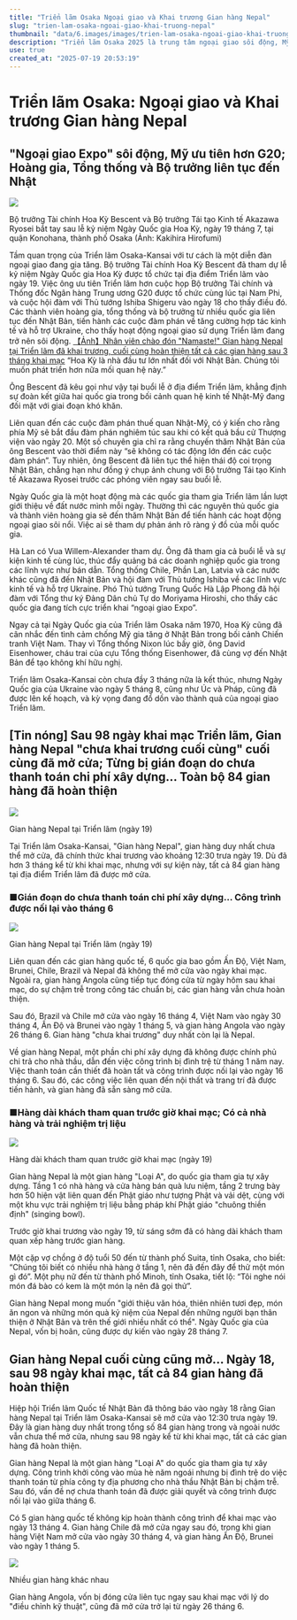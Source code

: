 ```yaml
---
title: "Triển lãm Osaka Ngoại giao và Khai trương Gian hàng Nepal"
slug: "trien-lam-osaka-ngoai-giao-khai-truong-nepal"
thumbnail: "data/6.images/images/trien-lam-osaka-ngoai-giao-khai-truong-nepal.webp"
description: "Triển lãm Osaka 2025 là trung tâm ngoại giao sôi động, Mỹ ưu tiên hơn G20. Gian hàng Nepal cuối cùng khai trương sau 98 ngày, hoàn thiện tất cả 84 gian hàng."
use: true
created_at: "2025-07-19 20:53:19"
---
```


# Triển lãm Osaka: Ngoại giao và Khai trương Gian hàng Nepal

## "Ngoại giao Expo" sôi động, Mỹ ưu tiên hơn G20; Hoàng gia, Tổng thống và Bộ trưởng liên tục đến Nhật

![](/images/20250719-00000164-san-000-1-view.webp)

Bộ trưởng Tài chính Hoa Kỳ Bescent và Bộ trưởng Tái tạo Kinh tế Akazawa Ryosei bắt tay sau lễ kỷ niệm Ngày Quốc gia Hoa Kỳ, ngày 19 tháng 7, tại quận Konohana, thành phố Osaka (Ảnh: Kakihira Hirofumi)

Tầm quan trọng của Triển lãm Osaka-Kansai với tư cách là một diễn đàn ngoại giao đang gia tăng. Bộ trưởng Tài chính Hoa Kỳ Bescent đã tham dự lễ kỷ niệm Ngày Quốc gia Hoa Kỳ được tổ chức tại địa điểm Triển lãm vào ngày 19. Việc ông ưu tiên Triển lãm hơn cuộc họp Bộ trưởng Tài chính và Thống đốc Ngân hàng Trung ương G20 được tổ chức cùng lúc tại Nam Phi, và cuộc hội đàm với Thủ tướng Ishiba Shigeru vào ngày 18 cho thấy điều đó. Các thành viên hoàng gia, tổng thống và bộ trưởng từ nhiều quốc gia liên tục đến Nhật Bản, tiến hành các cuộc đàm phán về tăng cường hợp tác kinh tế và hỗ trợ Ukraine, cho thấy hoạt động ngoại giao sử dụng Triển lãm đang trở nên sôi động.
[【Ảnh】Nhân viên chào đón "Namaste!" Gian hàng Nepal tại Triển lãm đã khai trương, cuối cùng hoàn thiện tất cả các gian hàng sau 3 tháng khai mạc](https://www.iza.ne.jp/article/20250719-5KJKIK3MTBIUBJC5RTDF3E7FRM/photo/CGPQKL4CMNK5NCPZQQPPNUSTVA/?utm_source=yahoo%20news%20feed&utm_medium=referral&utm_campaign=related_link)
“Hoa Kỳ là nhà đầu tư lớn nhất đối với Nhật Bản. Chúng tôi muốn phát triển hơn nữa mối quan hệ này.”

Ông Bescent đã kêu gọi như vậy tại buổi lễ ở địa điểm Triển lãm, khẳng định sự đoàn kết giữa hai quốc gia trong bối cảnh quan hệ kinh tế Nhật-Mỹ đang đối mặt với giai đoạn khó khăn.

Liên quan đến các cuộc đàm phán thuế quan Nhật-Mỹ, có ý kiến cho rằng phía Mỹ sẽ bắt đầu đàm phán nghiêm túc sau khi có kết quả bầu cử Thượng viện vào ngày 20. Một số chuyên gia chỉ ra rằng chuyến thăm Nhật Bản của ông Bescent vào thời điểm này “sẽ không có tác động lớn đến các cuộc đàm phán”. Tuy nhiên, ông Bescent đã liên tục thể hiện thái độ coi trọng Nhật Bản, chẳng hạn như đồng ý chụp ảnh chung với Bộ trưởng Tái tạo Kinh tế Akazawa Ryosei trước các phóng viên ngay sau buổi lễ.

Ngày Quốc gia là một hoạt động mà các quốc gia tham gia Triển lãm lần lượt giới thiệu về đất nước mình mỗi ngày. Thường thì các nguyên thủ quốc gia và thành viên hoàng gia sẽ đến thăm Nhật Bản để tiến hành các hoạt động ngoại giao sôi nổi. Việc ai sẽ tham dự phản ánh rõ ràng ý đồ của mỗi quốc gia.

Hà Lan có Vua Willem-Alexander tham dự. Ông đã tham gia cả buổi lễ và sự kiện kinh tế cùng lúc, thúc đẩy quảng bá các doanh nghiệp quốc gia trong các lĩnh vực như bán dẫn. Tổng thống Chile, Phần Lan, Latvia và các nước khác cũng đã đến Nhật Bản và hội đàm với Thủ tướng Ishiba về các lĩnh vực kinh tế và hỗ trợ Ukraine. Phó Thủ tướng Trung Quốc Hà Lập Phong đã hội đàm với Tổng thư ký Đảng Dân chủ Tự do Moriyama Hiroshi, cho thấy các quốc gia đang tích cực triển khai “ngoại giao Expo”.

Ngay cả tại Ngày Quốc gia của Triển lãm Osaka năm 1970, Hoa Kỳ cũng đã cân nhắc đến tình cảm chống Mỹ gia tăng ở Nhật Bản trong bối cảnh Chiến tranh Việt Nam. Thay vì Tổng thống Nixon lúc bấy giờ, ông David Eisenhower, cháu trai của cựu Tổng thống Eisenhower, đã cùng vợ đến Nhật Bản để tạo không khí hữu nghị.

Triển lãm Osaka-Kansai còn chưa đầy 3 tháng nữa là kết thúc, nhưng Ngày Quốc gia của Ukraine vào ngày 5 tháng 8, cũng như Úc và Pháp, cũng đã được lên kế hoạch, và kỳ vọng đang đổ dồn vào thành quả của ngoại giao Triển lãm.

## [Tin nóng] Sau 98 ngày khai mạc Triển lãm, Gian hàng Nepal "chưa khai trương cuối cùng" cuối cùng đã mở cửa; Từng bị gián đoạn do chưa thanh toán chi phí xây dựng... Toàn bộ 84 gian hàng đã hoàn thiện

![](/images/20250719-08854641-ytv-000-11-view.webp)

Gian hàng Nepal tại Triển lãm (ngày 19)

Tại Triển lãm Osaka-Kansai, "Gian hàng Nepal", gian hàng duy nhất chưa thể mở cửa, đã chính thức khai trương vào khoảng 12:30 trưa ngày 19. Dù đã hơn 3 tháng kể từ khi khai mạc, nhưng với sự kiện này, tất cả 84 gian hàng tại địa điểm Triển lãm đã được mở cửa.

### ■Gián đoạn do chưa thanh toán chi phí xây dựng... Công trình được nối lại vào tháng 6

![](/images/20250719-08854641-ytv-001-11-view.webp)

Gian hàng Nepal tại Triển lãm (ngày 19)

Liên quan đến các gian hàng quốc tế, 6 quốc gia bao gồm Ấn Độ, Việt Nam, Brunei, Chile, Brazil và Nepal đã không thể mở cửa vào ngày khai mạc. Ngoài ra, gian hàng Angola cũng tiếp tục đóng cửa từ ngày hôm sau khai mạc, do sự chậm trễ trong công tác chuẩn bị, các gian hàng vẫn chưa hoàn thiện.

Sau đó, Brazil và Chile mở cửa vào ngày 16 tháng 4, Việt Nam vào ngày 30 tháng 4, Ấn Độ và Brunei vào ngày 1 tháng 5, và gian hàng Angola vào ngày 26 tháng 6. Gian hàng "chưa khai trương" duy nhất còn lại là Nepal.

Về gian hàng Nepal, một phần chi phí xây dựng đã không được chính phủ chi trả cho nhà thầu, dẫn đến việc công trình bị đình trệ từ tháng 1 năm nay. Việc thanh toán cần thiết đã hoàn tất và công trình được nối lại vào ngày 16 tháng 6. Sau đó, các công việc liên quan đến nội thất và trang trí đã được tiến hành, và gian hàng đã sẵn sàng mở cửa.

### ■Hàng dài khách tham quan trước giờ khai mạc; Có cả nhà hàng và trải nghiệm trị liệu

![](/images/20250719-08854641-ytv-002-11-view.webp)

Hàng dài khách tham quan trước giờ khai mạc (ngày 19)

Gian hàng Nepal là một gian hàng "Loại A", do quốc gia tham gia tự xây dựng. Tầng 1 có nhà hàng và cửa hàng bán quà lưu niệm, tầng 2 trưng bày hơn 50 hiện vật liên quan đến Phật giáo như tượng Phật và vải dệt, cùng với một khu vực trải nghiệm trị liệu bằng pháp khí Phật giáo "chuông thiền định" (singing bowl).

Trước giờ khai trương vào ngày 19, từ sáng sớm đã có hàng dài khách tham quan xếp hàng trước gian hàng.

Một cặp vợ chồng ở độ tuổi 50 đến từ thành phố Suita, tỉnh Osaka, cho biết: “Chúng tôi biết có nhiều nhà hàng ở tầng 1, nên đã đến đây để thử một món gì đó”. Một phụ nữ đến từ thành phố Minoh, tỉnh Osaka, tiết lộ: “Tôi nghe nói món đá bào có kem là một món lạ nên đã gọi thử”.

Gian hàng Nepal mong muốn "giới thiệu văn hóa, thiên nhiên tươi đẹp, món ăn ngon và những món quà kỷ niệm của Nepal đến những người bạn thân thiện ở Nhật Bản và trên thế giới nhiều nhất có thể". Ngày Quốc gia của Nepal, vốn bị hoãn, cũng được dự kiến vào ngày 28 tháng 7.

## Gian hàng Nepal cuối cùng cũng mở... Ngày 18, sau 98 ngày khai mạc, tất cả 84 gian hàng đã hoàn thiện

Hiệp hội Triển lãm Quốc tế Nhật Bản đã thông báo vào ngày 18 rằng Gian hàng Nepal tại Triển lãm Osaka-Kansai sẽ mở cửa vào 12:30 trưa ngày 19. Đây là gian hàng duy nhất trong tổng số 84 gian hàng trong và ngoài nước vẫn chưa thể mở cửa, nhưng sau 98 ngày kể từ khi khai mạc, tất cả các gian hàng đã hoàn thiện.

Gian hàng Nepal là một gian hàng "Loại A" do quốc gia tham gia tự xây dựng. Công trình khởi công vào mùa hè năm ngoái nhưng bị đình trệ do việc thanh toán từ phía công ty địa phương cho nhà thầu Nhật Bản bị chậm trễ. Sau đó, vấn đề nợ chưa thanh toán đã được giải quyết và công trình được nối lại vào giữa tháng 6.

Có 5 gian hàng quốc tế không kịp hoàn thành công trình để khai mạc vào ngày 13 tháng 4. Gian hàng Chile đã mở cửa ngay sau đó, trong khi gian hàng Việt Nam mở cửa vào ngày 30 tháng 4, và gian hàng Ấn Độ, Brunei vào ngày 1 tháng 5.

![](/images/20250719-00010005-yomosaka-000-1-view.webp)

Nhiều gian hàng khác nhau

Gian hàng Angola, vốn bị đóng cửa liên tục ngay sau khai mạc với lý do "điều chỉnh kỹ thuật", cũng đã mở cửa trở lại từ ngày 26 tháng 6.
